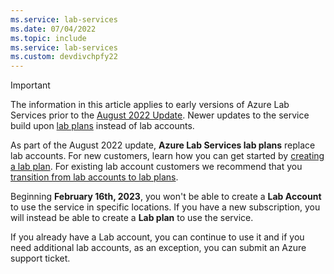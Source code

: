 ```yaml
---
ms.service: lab-services
ms.date: 07/04/2022
ms.topic: include
ms.service: lab-services
ms.custom: devdivchpfy22
---
```

> [!IMPORTANT]
> The information in this article applies to early versions of Azure Lab Services prior to the [August 2022 Update](../lab-services-whats-new.md). Newer updates to the service build upon [lab plans](../classroom-labs-concepts.md#lab-plans) instead of lab accounts.
>
> As part of the August 2022 update, **Azure Lab Services lab plans** replace lab accounts. For new customers, learn how you can get started by [creating a lab plan](../tutorial-setup-lab-plan.md). For existing lab account customers we recommend that you [transition from lab accounts to lab plans](../migrate-to-2022-update.md).
>
> Beginning **February 16th, 2023**, you won't be able to create a **Lab Account** to use the service in specific locations. If you have a new subscription, you will instead be able to create a **Lab plan** to use the service. 
>
> If you already have a Lab account, you can continue to use it and if you need additional lab accounts, as an exception, you can submit an Azure support ticket.